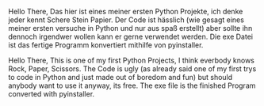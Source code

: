 Hello There,
Das hier ist eines meiner ersten Python Projekte, ich denke jeder kennt Schere Stein Papier.
Der Code ist hässlich (wie gesagt eines meiner ersten versuche in Python und nur aus spaß erstellt) aber sollte ihn dennoch irgendwer wollen kann er gerne verwendet werden.
Die exe Datei ist das fertige Programm konvertiert mithilfe von pyinstaller.

Hello There,
This is one of my first Python Projects, I think everbody knows Rock, Paper, Scissors.
The Code is ugly (as already said one of my first trys to code in Python and just made out of boredom and fun) but should anybody want to use it anyway, its free.
The exe file is the finished Program converted with pyinstaller.
